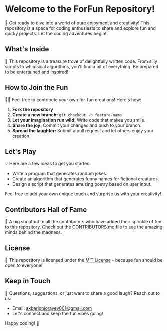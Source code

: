 # Welcome to the ForFun Repository!

🚀 Get ready to dive into a world of pure enjoyment and creativity! This repository is a space for coding enthusiasts to share and explore fun and quirky projects. Let the coding adventures begin!

## What's Inside

🎉 This repository is a treasure trove of delightfully written code. From silly scripts to whimsical algorithms, you'll find a bit of everything. Be prepared to be entertained and inspired!

## How to Join the Fun

👩‍💻 Feel free to contribute your own for-fun creations! Here's how:

1. **Fork the repository**
2. **Create a new branch:** `git checkout -b feature-name`
3. **Let your imagination run wild:** Write code that makes you smile.
4. **Share the joy:** Commit your changes and push to your branch.
5. **Spread the laughter:** Submit a pull request and let others enjoy your creation.

## Let's Play

💡 Here are a few ideas to get you started:

- Write a program that generates random jokes.
- Create an algorithm that generates funny names for fictional creatures.
- Design a script that generates amusing poetry based on user input.

Feel free to add your own unique touch and surprise us with your creativity!

## Contributors Hall of Fame

🌟 A big shoutout to all the contributors who have added their sprinkle of fun to this repository. Check out the [CONTRIBUTORS.md](CONTRIBUTORS.md) file to see the amazing minds behind the madness.

## License

📜 This repository is licensed under the [MIT License](LICENSE) - because fun should be open to everyone!

## Keep in Touch

💌 Questions, suggestions, or just want to share a good laugh? Reach out to us:

- Email: akbarjonjorayev001@gmail.com
- Let's connect and keep the fun vibes going!

Happy coding! 🎉

